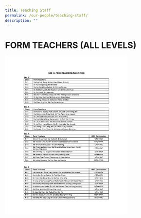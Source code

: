 ```yaml
---
title: Teaching Staff
permalink: /our-people/teaching-staff/
description: ""
---
```

FORM TEACHERS (ALL LEVELS)
==========================

<img src="/images/ft.png" style="width:80%">